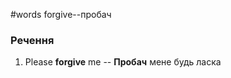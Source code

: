 #words
forgive--пробач
<!--SR:!2022-11-06,3,250-->
### Речення
1. Please **forgive** me -- **Пробач** мене будь ласка
<!--SR:!2022-11-07,4,270-->
